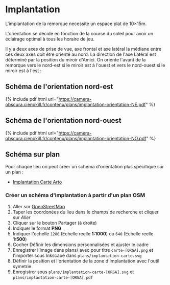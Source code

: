 # Implantation

L'implantation de la remorque necessite un espace plat de 10×15m.

L'orientation se décide en fonction de la course du soleil pour avoir un éclairage optimal à tous les horaire de jeu.

Il y a deux axes de prise de vue, axe frontal et axe latéral la médiane entre ces deux axes doit être orienté au nord. La direction de l'axe Latéral est déterminé par la position du miroir d'Amici. On oriente l'avant de la remorque vers le nord-est si le miroir est à l'ouest et vers le nord-ouest si le miroir est à l'est :

## Schéma de l'orientation nord-est

{% include pdf.html url="https://camera-obscura.cienokill.fr/contenu/plans/implantation-orientation-NE.pdf" %}

## Schéma de l'orientation nord-ouest

{% include pdf.html url="https://camera-obscura.cienokill.fr/contenu/plans/implantation-orientation-NO.pdf" %}

## Schéma sur plan

Pour chaque lieu on peut créer un schéma d'orientation plus spécifique sur un plan :

- [Implantation Carte Arto](https://camera-obscura.cienokill.fr/contenu/plans/implantation-carte-arto.pdf)


### Créer un schéma d'implantation à partir d'un plan OSM

1. Aller sur [OpenStreetMap](https://www.openstreetmap.org/)
2. Taper les coordonées du lieu dans le champs de recherche et cliquer sur *Aller*
3. Cliquer sur le bouton Partager (à droite)
4. Indiquer le format **PNG** 
4. Indiquer l'echelle `1280` (Echelle reelle **1:1000**) ou `640` (Echelle reelle **1:500**)
5. Cocher Définir les dimensions personnalisées et ajuster le cadre
6. Enregistrer l'image dans plans/ avec pour titre `carte-[ORGA].png` et l'importer sous Inkscape dans `plans/implantation-carte.svg`
7. Définir la position et l'orientation de la zone d'implantation avec l'outil symetrie
8. Enregistrer sous `plans/implantation-carte-[ORGA].svg` et `plans/implantation-carte-[ORGA].pdf` 
